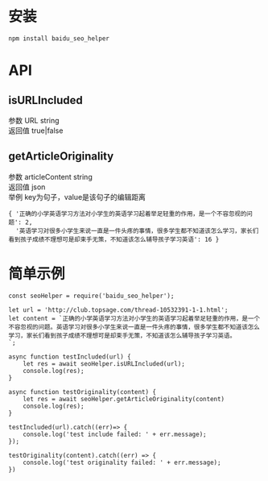 # 安装
```
npm install baidu_seo_helper
```

# API
## isURLIncluded
参数 URL string  
返回值 true|false


## getArticleOriginality
参数 articleContent string  
返回值 json  
举例 key为句子，value是该句子的编辑距离
```
{ '正确的小学英语学习方法对小学生的英语学习起着举足轻重的作用，是一个不容忽视的问题': 2,
  '英语学习对很多小学生来说一直是一件头疼的事情，很多学生都不知道该怎么学习，家长们看到孩子成绩不理想可是却束手无策，不知道该怎么辅导孩子学习英语': 16 }
```

# 简单示例
```
const seoHelper = require('baidu_seo_helper');

let url = 'http://club.topsage.com/thread-10532391-1-1.html';
let content = `正确的小学英语学习方法对小学生的英语学习起着举足轻重的作用，是一个不容忽视的问题。英语学习对很多小学生来说一直是一件头疼的事情，很多学生都不知道该怎么学习，家长们看到孩子成绩不理想可是却束手无策，不知道该怎么辅导孩子学习英语。
`;

async function testIncluded(url) {
	let res = await seoHelper.isURLIncluded(url);
	console.log(res);
}

async function testOriginality(content) {
	let res = await seoHelper.getArticleOriginality(content)
	console.log(res);
}

testIncluded(url).catch((err)=> {
	console.log('test include failed: ' + err.message);
});

testOriginality(content).catch((err) => {
	console.log('test originality failed: ' + err.message);	
})
```